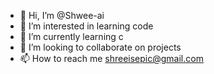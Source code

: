 - 👋 Hi, I’m @Shwee-ai
- 👀 I’m interested in learning code
- 🌱 I’m currently learning c
- 💞️ I’m looking to collaborate on projects
- 📫 How to reach me shreeisepic@gmail.com

<!---
Shwee-ai/Shwee-ai is a ✨ special ✨ repository because its `README.md` (this file) appears on your GitHub profile.
You can click the Preview link to take a look at your changes.
--->
